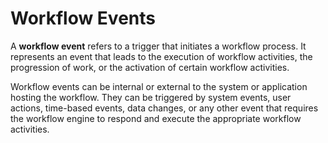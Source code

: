 # Workflow Events

A **workflow event** refers to a trigger that initiates a workflow process. It represents an event that
leads to the execution of workflow activities, the progression of work, or the activation of certain workflow activities.

Workflow events can be internal or external to the system or application hosting the workflow. They can be triggered by system events, user actions, time-based events, data changes, or any other event that requires the workflow engine to respond and execute the appropriate workflow activities.
